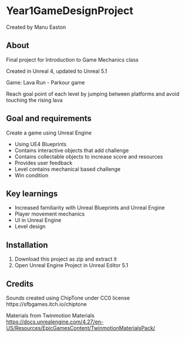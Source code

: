 # Year1GameDesignProject
Created by Manu Easton

<h2>About</h2>
Final project for Introduction to Game Mechanics class

Created in Unreal 4, updated to Unreal 5.1

Game: Lava Run - Parkour game

Reach goal point of each level by jumping between platforms and avoid touching the rising lava

<h2>Goal and requirements</h2>
Create a game using Unreal Engine

- Using UE4 Blueprints
- Contains interactive objects that add challenge
- Contains collectable objects to increase score and resources
- Provides user feedback
- Level contains mechanical based challenge
- Win condition

<h2>Key learnings</h2>

- Increased familiarity with Unreal Blueprints and Unreal Engine
- Player movement mechanics
- UI in Unreal Engine
- Level design

<h2>Installation</h2>

1. Download this project as zip and extract it
2. Open Unreal Engine Project in Unreal Editor 5.1

<h2>Credits</h2>
Sounds created using ChipTone under CC0 license
https://sfbgames.itch.io/chiptone

Materials from Twinmotion Materials
https://docs.unrealengine.com/4.27/en-US/Resources/EpicGamesContent/TwinmotionMaterialsPack/
